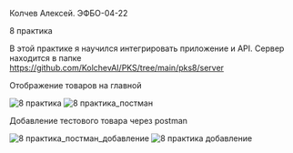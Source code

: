 Колчев Алексей. ЭФБО-04-22

8 практика

В этой практике я научился интегрировать приложение и API. Сервер находится в папке https://github.com/KolchevAI/PKS/tree/main/pks8/server

Отображение товаров на главной

![8 практика](https://github.com/user-attachments/assets/1582fd1f-1ba4-46d5-9829-65c07d54f63f)
![8 практика_постман](https://github.com/user-attachments/assets/ff6e5ac7-e001-493e-a5a6-9402bff44959)

Добавление тестового товара через postman

![8 практика_постман_добавление](https://github.com/user-attachments/assets/69baf7b3-d740-4a9c-9f1b-8e977ebb2df3)
![8 практика добавление](https://github.com/user-attachments/assets/fa752e7f-da04-4a11-800c-9c44bec89c6f)
